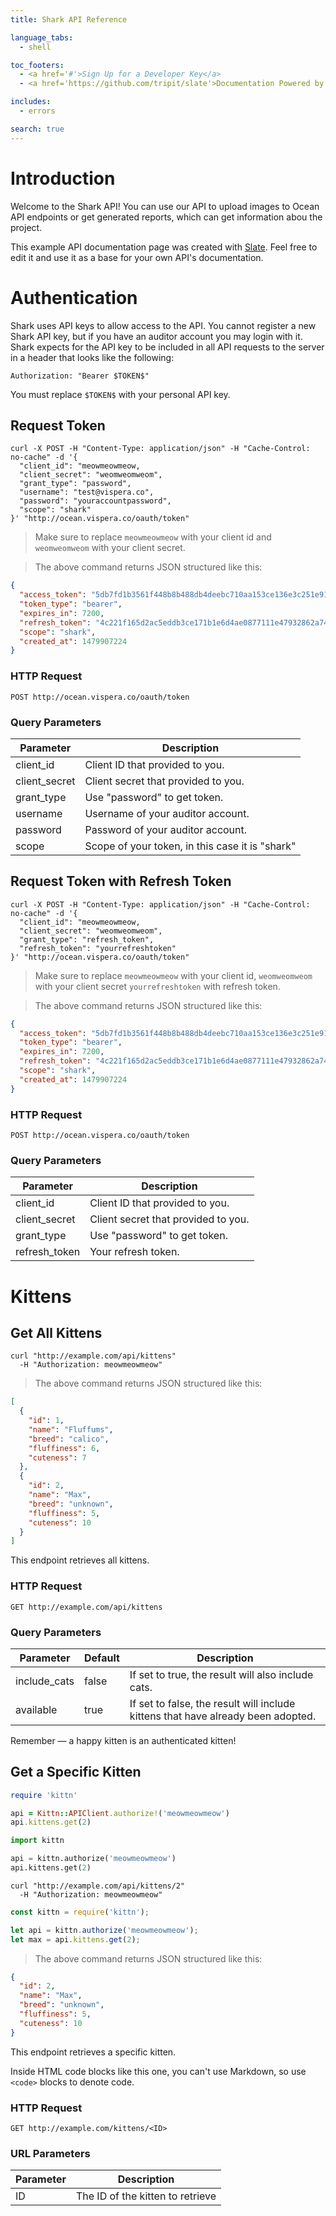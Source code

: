 ```yaml
---
title: Shark API Reference

language_tabs:
  - shell

toc_footers:
  - <a href='#'>Sign Up for a Developer Key</a>
  - <a href='https://github.com/tripit/slate'>Documentation Powered by Slate</a>

includes:
  - errors

search: true
---
```


# Introduction

Welcome to the Shark API! You can use our API to upload images to Ocean API endpoints or get generated reports, which can get information abou the project.

This example API documentation page was created with [Slate](https://github.com/mdegis/slate). Feel free to edit it and use it as a base for your own API's documentation.

# Authentication

Shark uses API keys to allow access to the API. You cannot register a new Shark API key, but if you have an auditor account you may login with it.
Shark expects for the API key to be included in all API requests to the server in a header that looks like the following:

`Authorization: "Bearer $TOKEN$"`

<aside class="notice">
You must replace <code>$TOKEN$</code> with your personal API key.
</aside>

## Request Token

```shell
curl -X POST -H "Content-Type: application/json" -H "Cache-Control: no-cache" -d '{
  "client_id": "meowmeowmeow,
  "client_secret": "weomweomweom",
  "grant_type": "password",
  "username": "test@vispera.co",
  "password": "youraccountpassword",
  "scope": "shark"
}' "http://ocean.vispera.co/oauth/token"
```

> Make sure to replace `meowmeowmeow` with your client id and `weomweomweom` with your client secret.

> The above command returns JSON structured like this:

```json
{
  "access_token": "5db7fd1b3561f448b8b488db4deebc710aa153ce136e3c251e91f3522b1208cb",
  "token_type": "bearer",
  "expires_in": 7200,
  "refresh_token": "4c221f165d2ac5eddb3ce171b1e6d4ae0877111e47932862a745d50875d426ba",
  "scope": "shark",
  "created_at": 1479907224
}
```


### HTTP Request

`POST http://ocean.vispera.co/oauth/token`

### Query Parameters

Parameter | Description
--------- | -----------
client_id | Client ID that provided to you.
client_secret | Client secret that provided to you.
grant_type | Use "password" to get token.
username | Username of your auditor account.
password | Password of your auditor account.
scope | Scope of your token, in this case it is "shark"

## Request Token with Refresh Token

```shell
curl -X POST -H "Content-Type: application/json" -H "Cache-Control: no-cache" -d '{
  "client_id": "meowmeowmeow,
  "client_secret": "weomweomweom",
  "grant_type": "refresh_token",
  "refresh_token": "yourrefreshtoken"
}' "http://ocean.vispera.co/oauth/token"
```

> Make sure to replace `meowmeowmeow` with your client id, `weomweomweom` with your client secret `yourrefreshtoken` with refresh token.

> The above command returns JSON structured like this:

```json
{
  "access_token": "5db7fd1b3561f448b8b488db4deebc710aa153ce136e3c251e91f3522b1208cb",
  "token_type": "bearer",
  "expires_in": 7200,
  "refresh_token": "4c221f165d2ac5eddb3ce171b1e6d4ae0877111e47932862a745d50875d426ba",
  "scope": "shark",
  "created_at": 1479907224
}
```


### HTTP Request

`POST http://ocean.vispera.co/oauth/token`

### Query Parameters

Parameter | Description
--------- | -----------
client_id | Client ID that provided to you.
client_secret | Client secret that provided to you.
grant_type | Use "password" to get token.
refresh_token | Your refresh token.

# Kittens

## Get All Kittens

```shell
curl "http://example.com/api/kittens"
  -H "Authorization: meowmeowmeow"
```

> The above command returns JSON structured like this:

```json
[
  {
    "id": 1,
    "name": "Fluffums",
    "breed": "calico",
    "fluffiness": 6,
    "cuteness": 7
  },
  {
    "id": 2,
    "name": "Max",
    "breed": "unknown",
    "fluffiness": 5,
    "cuteness": 10
  }
]
```

This endpoint retrieves all kittens.

### HTTP Request

`GET http://example.com/api/kittens`

### Query Parameters

Parameter | Default | Description
--------- | ------- | -----------
include_cats | false | If set to true, the result will also include cats.
available | true | If set to false, the result will include kittens that have already been adopted.

<aside class="success">
Remember — a happy kitten is an authenticated kitten!
</aside>

## Get a Specific Kitten

```ruby
require 'kittn'

api = Kittn::APIClient.authorize!('meowmeowmeow')
api.kittens.get(2)
```

```python
import kittn

api = kittn.authorize('meowmeowmeow')
api.kittens.get(2)
```

```shell
curl "http://example.com/api/kittens/2"
  -H "Authorization: meowmeowmeow"
```

```javascript
const kittn = require('kittn');

let api = kittn.authorize('meowmeowmeow');
let max = api.kittens.get(2);
```

> The above command returns JSON structured like this:

```json
{
  "id": 2,
  "name": "Max",
  "breed": "unknown",
  "fluffiness": 5,
  "cuteness": 10
}
```

This endpoint retrieves a specific kitten.

<aside class="warning">Inside HTML code blocks like this one, you can't use Markdown, so use <code>&lt;code&gt;</code> blocks to denote code.</aside>

### HTTP Request

`GET http://example.com/kittens/<ID>`

### URL Parameters

Parameter | Description
--------- | -----------
ID | The ID of the kitten to retrieve


